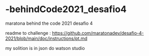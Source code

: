 # -behindCode2021_desafio4
maratona behind the code 2021 desafio 4


readme to challenge : https://github.com/maratonadev/desafio-4-2021/blob/main/doc/instructions/pt.md

my solition is in json do watson studio
